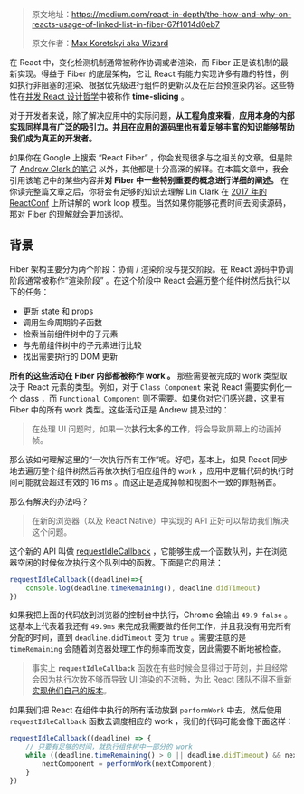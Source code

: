 > 原文地址：https://medium.com/react-in-depth/the-how-and-why-on-reacts-usage-of-linked-list-in-fiber-67f1014d0eb7
>
> 原文作者：[Max Koretskyi aka Wizard](https://github.com/maximusk)

在 React 中，变化检测机制通常被称作协调或者渲染，而 Fiber 正是该机制的最新实现。得益于 Fiber 的底层架构，它让 React 有能力实现许多有趣的特性，例如执行非阻塞的渲染、根据优先级进行组件的更新以及在后台预渲染内容。这些特性在[并发 React 设计哲学](https://twitter.com/acdlite/status/1056612147432574976)中被称作 **time-slicing** 。

对于开发者来说，除了解决应用中的实际问题，**从工程角度来看，应用本身的内部实现同样具有广泛的吸引力。并且在应用的源码里也有着足够丰富的知识能够帮助我们成为真正的开发者。** 

如果你在 Google 上搜索 “React Fiber” ，你会发现很多与之相关的文章。但是除了 [Andrew Clark 的笔记](https://github.com/acdlite/react-fiber-architecture) 以外，其他都是十分高深的解释。在本篇文章中，我会引用该笔记中的某些内容并**对 Fiber 中一些特别重要的概念进行详细的阐述。** 在你读完整篇文章之后，你将会有足够的知识去理解 Lin Clark 在 [2017 年的 ReactConf](https://www.youtube.com/watch?v=ZCuYPiUIONs) 上所讲解的 work loop 模型。当然如果你能够花费时间去阅读源码，那对 Fiber 的理解就会更加透彻。

## 背景

Fiber 架构主要分为两个阶段：协调 / 渲染阶段与提交阶段。在 React 源码中协调阶段通常被称作“渲染阶段” 。在这个阶段中 React 会遍历整个组件树然后执行以下的任务：

* 更新 state 和 props
* 调用生命周期钩子函数
* 检索当前组件树中的子元素
* 与先前组件树中的子元素进行比较
* 找出需要执行的 DOM 更新

**所有的这些活动在 Fiber 内部都被称作 work 。** 那些需要被完成的 work 类型取决于 React 元素的类型。例如，对于 `Class Component` 来说 React 需要实例化一个 class ，而 `Functional Component` 则不需要。如果你对它们感兴趣，[这里](https://github.com/facebook/react/blob/340bfd9393e8173adca5380e6587e1ea1a23cefa/packages/shared/ReactWorkTags.js#L29-L28)有 Fiber 中的所有 work 类型。这些活动正是 Andrew 提及过的：

> 在处理 UI 问题时，如果一次**执行太多的工作**，将会导致屏幕上的动画掉帧。

那么该如何理解这里的“一次执行所有工作”呢。好吧，基本上，如果 React 同步地去遍历整个组件树然后再依次执行相应组件的 work ，应用中逻辑代码的执行时间可能就会超过有效的 16 ms 。而这正是造成掉帧和视图不一致的罪魁祸首。

那么有解决的办法吗？

> 在新的浏览器（以及 React Native）中实现的 API 正好可以帮助我们解决这个问题。

这个新的 API 叫做 [requestIdleCallback](https://developers.google.com/web/updates/2015/08/using-requestidlecallback) ，它能够生成一个函数队列，并在浏览器空闲的时候依次执行这个队列中的函数。下面是它的用法：

```js
requestIdleCallback((deadline)=>{
    console.log(deadline.timeRemaining(), deadline.didTimeout)
})
```

如果我把上面的代码放到浏览器的控制台中执行，Chrome 会输出 `49.9 false` 。这基本上代表着我还有 `49.9ms` 来完成我需要做的任何工作，并且我没有用完所有分配的时间，直到 `deadline.didTimeout` 变为 `true` 。需要注意的是 `timeRemaining` 会随着浏览器处理工作的频率而改变，因此需要不断地被检查。

> 事实上 **`requestIdleCallback`** 函数在有些时候会显得过于苛刻，并且经常会因为执行次数不够而导致 UI 渲染的不流畅，为此 React 团队不得不重新[实现他们自己的版本](https://github.com/facebook/react/blob/eeb817785c771362416fd87ea7d2a1a32dde9842/packages/scheduler/src/Scheduler.js#L212-L222)。

如果我们把 React 在组件中执行的所有活动放到 `performWork` 中去，然后使用 `requestIdleCallback` 函数去调度相应的 work ，我们的代码可能会像下面这样：

```js
requestIdleCallback((deadline) => {
    // 只要有足够的时间，就执行组件树中一部分的 work
    while ((deadline.timeRemaining() > 0 || deadline.didTimeout) && nextComponent) {
        nextComponent = performWork(nextComponent);
    }
})
```

